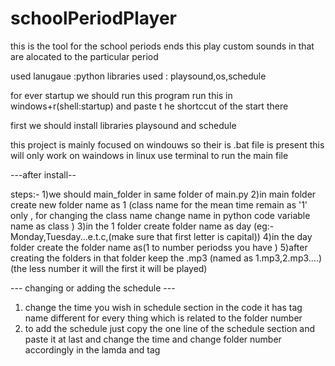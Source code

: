 # schoolPeriodPlayer
this is the tool for the school periods ends this play custom sounds in that are alocated to the particular period



used lanugaue :python
libraries used : playsound,os,schedule


for ever startup we should run this program run  this in windows+r(shell:startup) and paste t he shortccut of the start there


first we should install libraries playsound and schedule 



this project is mainly focused on windouws so their is .bat file is present this will only work on waindows in linux use terminal to run the main file



---after install--

steps:-
1)we should main_folder in same folder of main.py
2)in main folder create new folder name as 1 (class name for the mean time remain as '1' only ,
  for changing the class name change name in python code variable name as class )
3)in the 1 folder create folder name as day (eg:-  Monday,Tuesday...e.t.c,(make sure that first  letter is capital))
4)in the day folder create the folder name as(1 to number periodss you have )
5)after creating the folders in that folder keep the .mp3 (named as 1.mp3,2.mp3....)(the less number it will the first it will be played)




---  changing or adding the schedule ---

1) change the time you wish in schedule section in the code it has tag name different for every thing which is related to the folder number
2) to add the schedule just copy the one line of the schedule section and paste it at last and change the time and change folder number accordingly
   in the lamda and tag
